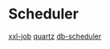 # Scheduler

[xxl-job](https://github.com/xuxueli/xxl-job)
[quartz](https://github.com/quartz-scheduler/quartz)
[db-scheduler](https://github.com/kagkarlsson/db-scheduler)

